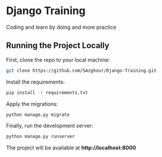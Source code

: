 # Django Training

Coding and learn by doing and more practice

## Running the Project Locally

First, clone the repo to your local machine:

```bash
git clone https://github.com/SAzghour/Django-Training.git
```

Install the requirements:

```bash
pip install -r requirements.txt
```

Apply the migrations:

```bash
python manage.py migrate
```

Finally, run the development server:

```bash
python manage.py runserver
```

The project will be available at **http://localhost:8000**